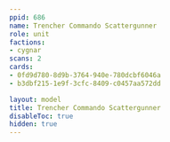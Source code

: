 ```yaml
---
ppid: 686
name: Trencher Commando Scattergunner
role: unit
factions:
- cygnar
scans: 2
cards:
- 0fd9d780-8d9b-3764-940e-780dcbf6046a
- b3dbf215-1e9f-3cfc-8409-c0457aa572dd

layout: model
title: Trencher Commando Scattergunner
disableToc: true
hidden: true
---
```

